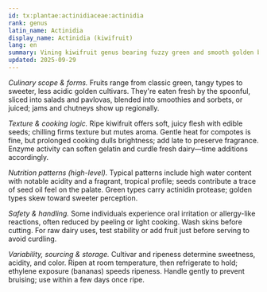 ```yaml
---
id: tx:plantae:actinidiaceae:actinidia
rank: genus
latin_name: Actinidia
display_name: Actinidia (kiwifruit)
lang: en
summary: Vining kiwifruit genus bearing fuzzy green and smooth golden berries; eaten fresh, juiced, and in desserts, with enzymes that also appear in tenderizing and dairy-sensitive applications.
updated: 2025-09-29
---
```


_Culinary scope & forms._ Fruits range from classic green, tangy types to sweeter, less acidic golden cultivars. They're eaten fresh by the spoonful, sliced into salads and pavlovas, blended into smoothies and sorbets, or juiced; jams and chutneys show up regionally.

_Texture & cooking logic._ Ripe kiwifruit offers soft, juicy flesh with edible seeds; chilling firms texture but mutes aroma. Gentle heat for compotes is fine, but prolonged cooking dulls brightness; add late to preserve fragrance. Enzyme activity can soften gelatin and curdle fresh dairy—time additions accordingly.

_Nutrition patterns (high-level)._ Typical patterns include high water content with notable acidity and a fragrant, tropical profile; seeds contribute a trace of seed oil feel on the palate. Green types carry actinidin protease; golden types skew toward sweeter perception.

_Safety & handling._ Some individuals experience oral irritation or allergy-like reactions, often reduced by peeling or light cooking. Wash skins before cutting. For raw dairy uses, test stability or add fruit just before serving to avoid curdling.

_Variability, sourcing & storage._ Cultivar and ripeness determine sweetness, acidity, and color. Ripen at room temperature, then refrigerate to hold; ethylene exposure (bananas) speeds ripeness. Handle gently to prevent bruising; use within a few days once ripe.
